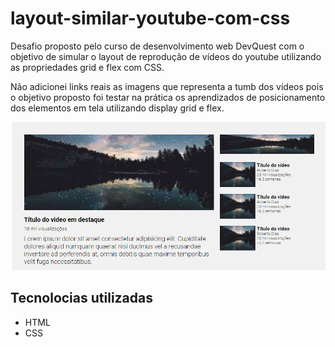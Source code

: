# layout-similar-youtube-com-css

<p>Desafio proposto pelo curso de desenvolvimento web DevQuest com o objetivo de simular o layout de reprodução de vídeos do youtube utilizando as propriedades grid e flex com CSS.</p>

<p>Não adicionei links reais as imagens que representa a tumb dos vídeos pois o objetivo proposto foi testar na prática os aprendizados de posicionamento dos elementos em tela utilizando display grid e flex.</p>

<img src="./src/images/img-readme.jpg" alt="resultado visual do exercício">

## Tecnolocias utilizadas 
- HTML
- CSS